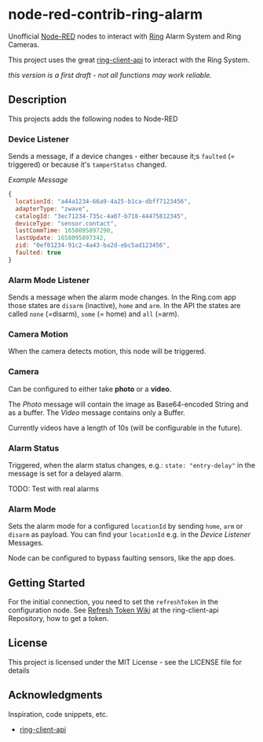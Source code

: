 # node-red-contrib-ring-alarm

Unofficial [Node-RED](https://nodered.org/) nodes to interact with [Ring](https://ring.com) Alarm System and Ring Cameras.

This project uses the great [ring-client-api](https://github.com/dgreif/ring) to interact with the Ring System.

*this version is a first draft - not all functions may work reliable.*

## Description

This projects adds the following nodes to Node-RED

### Device Listener

Sends a message, if a device changes - either because it;s `faulted` (= triggered) or because it's `tamperStatus` changed.

*Example Message*
```javascript
{
  locationId: "a44a1234-66a9-4a25-b1ca-dbff7123456",
  adapterType: "zwave",
  catalogId: "3ec71234-735c-4a07-b718-44475812345",
  deviceType: "sensor.contact",
  lastCommTime: 1658095897290,
  lastUpdate: 1658095897342,
  zid: "0ef01234-91c2-4a43-ba2d-ebc5ad123456",
  faulted: true
}
```

### Alarm Mode Listener
Sends a message when the alarm mode changes. In the Ring.com app those states are `disarm` (inactive), `home` and `arm`. In the API the states are called `none` (=disarm), `some` (= home) and `all` (=arm).

### Camera Motion

When the camera detects motion, this node will be triggered.

### Camera

Can be configured to either take **photo** or a **video**.  

The *Photo* message will contain the image as Base64-encoded String and as a buffer. The *Video* message contains only a Buffer.

Currently videos have a length of 10s (will be configurable in the future).

### Alarm Status

Triggered, when the alarm status changes, e.g.: `state: "entry-delay"` in the message is set for a delayed alarm.

TODO: Test with real alarms

### Alarm Mode

Sets the alarm mode for a configured `locationId` by sending `home`, `arm` or `disarm` as payload. You can find your `locationId` e.g. in the *Device Listener* Messages.

Node can be configured to bypass faulting sensors, like the app does.

## Getting Started

For the initial connection, you need to set the `refreshToken` in the configuration node. See [Refresh Token Wiki](https://github.com/dgreif/ring/wiki/Refresh-Tokens) at the ring-client-api Repository, how to get a token. 

## License

This project is licensed under the MIT License - see the LICENSE file for details

## Acknowledgments

Inspiration, code snippets, etc.

* [ring-client-api](https://github.com/dgreif/ring)
